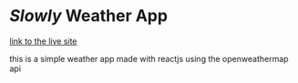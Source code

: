# _Slowly_ Weather App
[link to the live site](productive-observation.surge.sh)

this is a simple weather app made with reactjs using the openweathermap api